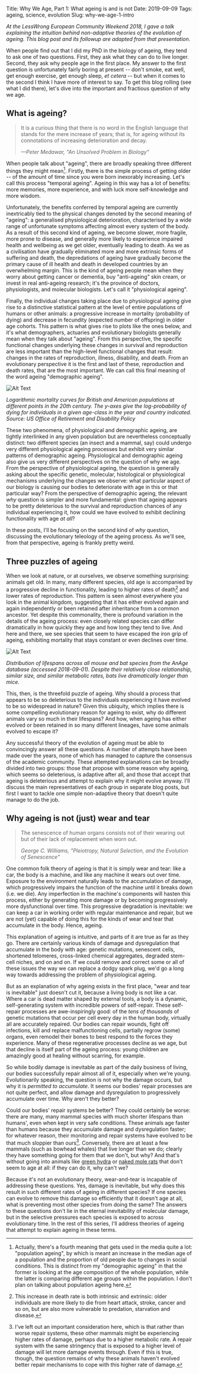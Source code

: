 Title: Why We Age, Part 1: What ageing is and is not
Date: 2019-09-09
Tags: ageing, science, evolution
Slug: why-we-age-1-intro

*At the LessWrong European Community Weekend 2018, I gave a talk explaining the intuition behind non-adaptive theories of the evolution of ageing. This blog post and its followup are adapted from that presentation.*

When people find out that I did my PhD in the biology of ageing, they tend to ask one of two questions. First, they ask what they can do to live longer. Second, they ask why people age in the first place. My answer to the first question is unfortunately fairly boring at present -- don't smoke, eat well, get enough exercise, get enough sleep, *et cetera* -- but when it comes to the second I think I have more of interest to say. To get this blog rolling (see what I did there), let's dive into the important and fractious question of why we age.

## What is ageing?

> It is a curious thing that there is no word in the English language that stands for the mere increase of years; that is, for ageing without its connotations of increasing deterioration and decay.
>
>*—Peter Medawar, "An Unsolved Problem in Biology"*

When people talk about "ageing", there are broadly speaking three different things they might mean[^popage]. Firstly, there is the simple process of getting older -- of the amount of time since you were born inexorably increasing. Let's call this process "temporal ageing". Ageing in this way has a lot of benefits: more memories, more experience, and with luck more self-knowledge and more wisdom.

Unfortunately, the benefits conferred by temporal ageing are currently inextricably tied to the physical changes denoted by the second meaning of "ageing": a generalised physiological deterioration, characterised by a wide range of unfortunate symptoms affecting almost every system of the body. As a result of this second kind of ageing, we become slower, more fragile, more prone to disease, and generally more likely to experience impaired health and wellbeing as we get older, eventually leading to death. As we as a civilisation have gradually eliminated more and more extrinsic forms of suffering and death, the depredations of ageing have gradually become the primary cause of ill health and death in developed countries by an overwhelming margin. This is the kind of ageing people mean when they worry about getting cancer or dementia, buy "anti-ageing" skin cream, or invest in real anti-ageing research; it's the province of doctors, physiologists, and molecular biologists. Let's call it "physiological ageing".

Finally, the individual changes taking place due to physiological ageing give rise to a distinctive statistical pattern at the level of entire populations of humans or other animals: a progressive increase in mortality (probability of dying) and decrease in fecundity (expected number of offspring) in older age cohorts. This pattern is what gives rise to plots like the ones below, and it's what demographers, actuaries and evolutionary biologists generally mean when they talk about "ageing". From this perspective, the specific functional changes underlying these changes in survival and reproduction are less important than the high-level functional changes that result: changes in the rates of reproduction, illness, disability, and death. From an evolutionary perspective it is the first and last of these, reproduction and death rates, that are the most important. We can call this final meaning of the word ageing "demographic ageing".

[^popage]: Actually, there's a fourth meaning that gets used in the media quite a lot: "population ageing", by which is meant an increase in the median age of a population and the proportion of old people due to changes in social conditions. This is distinct from my "demographic ageing" in that the former is looking at the age composition of the whole population, while the latter is comparing different age groups within the population. I don't plan on talking about population ageing here.

![Alt Text]({static}/images/gompertz.png)

*Logarithmic mortality curves for British and American populations at different points in the 20th century. The $y$-axes give the log-probability of dying for individuals in a given age-class in the year and country indicated. Source: US Office of Retirement and Disability Policy*

These two phenomena, of physiological and demographic ageing, are tightly interlinked in any given population but are nevertheless conceptually distinct: two different species (an insect and a mammal, say) could undergo very different physiological ageing processes but exhibit very similar patterns of demographic ageing. Physiological and demographic ageing also give us very different perspectives on the question of why we age. From the perspective of physiological ageing, the question is generally asking about the specific genetic, molecular, histological or physiological mechanisms underlying the changes we observe: what particular aspect of our biology is causing our bodies to deteriorate with age in this or that particular way? From the perspective of demographic ageing, the relevant *why* question is simpler and more fundamental: given that ageing appears to be pretty deleterious to the survival and reproduction chances of any individual experiencing it, how could we have evolved to exhibit declining functionality with age *at all*?

In these posts, I'll be focusing on the second kind of *why* question, discussing the evolutionary teleology of the ageing process. As we'll see, from that perspective, ageing is frankly pretty weird.

## Three puzzles of ageing

When we look at nature, or at ourselves, we observe something surprising: animals get old. In many, many different species, old age is accompanied by a progressive decline in functionality, leading to higher rates of death[^mortality] and lower rates of reproduction. This pattern is seen almost everywhere you look in the animal kingdom, suggesting that it has either evolved again and again independently or been retained after inheritance from a common ancestor. Yet despite this commonality, there is profound variation in the details of the ageing process: even closely related species can differ dramatically in how quickly they age and how long they tend to live. And here and there, we see species that seem to have escaped the iron grip of ageing, exhibiting mortality that stays constant or even declines over time.

[^mortality]: This increase in death rate is both intrinsic and extrinsic: older individuals are more likely to die from heart attack, stroke, cancer and so on, but are also more vulnerable to predation, starvation and disease.

![Alt Text]({static}/images/bats_mice.png)

*Distribution of lifespans across all mouse and bat species from the AnAge database (accessed 2018-09-01). Despite their relatively close relationship, similar size, and similar metabolic rates, bats live dramatically longer than mice.*

This, then, is the threefold puzzle of ageing. Why should a process that appears to be so deleterious to the individuals experiencing it have evolved to be so widespread in nature? Given this ubiquity, which implies there is some compelling evolutionary reason for ageing to exist, why do different animals vary so much in their lifespans? And how, when ageing has either evolved or been retained in so many different lineages, have some animals evolved to escape it?

Any successful theory of the evolution of ageing must be able to convincingly answer all these questions. A number of attempts have been made over the years, none of which has managed to capture the consensus of the academic community. These attempted explanations can be broadly divided into two groups: those that propose with some reason why ageing, which seems so deleterious, is adaptive after all, and those that accept that ageing is deleterious and attempt to explain why it might evolve anyway. I'll discuss the main representatives of each group in separate blog posts, but first I want to tackle one simple non-adaptive theory that doesn't quite manage to do the job.

## Why ageing is not (just) wear and tear

> The senescence of human organs consists not of their wearing out but of their lack of replacement when worn out.
>
>*George C. Williams, "Pleiotropy, Natural Selection, and the Evolution of Senescence"*

One common folk theory of ageing is that it is simply wear and tear: like a car, the body is a machine, and like any machine it wears out over time. Exposure to the environment naturally leads to the accumulation of damage, which progressively impairs the function of the machine until it breaks down (i.e. we die). Any imperfection in the machine's components will hasten this process, either by generating more damage or by becoming progressively more dysfunctional over time. This progressive degradation is inevitable: we can keep a car in working order with regular maintenance and repair, but we are not (yet) capable of doing this for the kinds of wear and tear that accumulate in the body. Hence, ageing.

This explanation of ageing is intuitive, and parts of it are true as far as they go. There are certainly various kinds of damage and dysregulation that accumulate in the body with age: genetic mutations, senescent cells, shortened telomeres, cross-linked chemical aggregates, degraded stem-cell niches, and on and on. If we could remove and correct some or all of these issues the way we can replace a dodgy spark plug, we'd go a long way towards addressing the problem of physiological ageing. 

But as an explanation of why ageing exists in the first place, "wear and tear is inevitable" just doesn't cut it, because a living body is not like a car. Where a car is dead matter shaped by external tools, a body is a dynamic, self-generating system with incredible powers of self-repair. These self-repair processes are awe-inspiringly good: of the *tens of thousands* of genetic mutations that occur per cell every day in the human body, virtually all are accurately repaired. Our bodies can repair wounds, fight off infections, kill and replace malfunctioning cells, partially regrow (some) organs, even remodel their bones to best respond to the forces they experience. Many of these regenerative processes decline as we age, but that decline is itself part of the ageing process: young children are amazingly good at healing without scarring, for example.

So while bodily damage is inevitable as part of the daily business of living, our bodies successfully repair almost all of it, especially when we're young. Evolutionarily speaking, the question is not why the damage occurs, but why it is *permitted to accumulate*. It seems our bodies' repair processes are not quite perfect, and allow damage and dysregulation to progressively accumulate over time. Why aren't they better?

Could our bodies' repair systems be better? They could certainly be worse: there are many, many mammal species with much shorter lifespans than humans', even when kept in very safe conditions. These animals age faster than humans because they accumulate damage and dysregulation faster; for whatever reason, their monitoring and repair systems have evolved to be that much sloppier than ours[^mrate]. Conversely, there are at least a few mammals (such as bowhead whales) that live longer than we do; clearly they have something going for them that we don't, but why? And that's without going into animals like [green hydra][hydra] or [naked mole rats][nmr] that don't seem to age at all: if they can do it, why can't we?

[hydra]: https://en.wikipedia.org/wiki/Hydra_viridissima
[nmr]: https://en.wikipedia.org/wiki/Naked_mole-rat

Because it's not an evolutionary theory, wear-and-tear is incapable of addressing these questions. Yes, damage is inevitable, but why does this result in such different rates of ageing in different species? If one species can evolve to remove this damage so efficiently that it doesn't age at all, what is preventing most other species from doing the same? The answers to these questions don't lie in the eternal inevitability of molecular damage, but in the selective pressures each species is exposed to across evolutionary time. In the rest of this series, I'll address theories of ageing that attempt to explain ageing in these terms.

[^mrate]: I've left out an important consideration here, which is that rather than worse repair systems, these other mammals might be experiencing higher rates of damage, perhaps due to a higher metabolic rate. A repair system with the same stringency that is exposed to a higher level of damage will let more damage events through. Even if this is true, though, the question remains of why these animals haven't evolved better repair mechanisms to cope with this higher rate of damage.
[^whales]: In addition to being longer-lived than humans, bowhead whales are also larger. This also raises the classic ["why don't all whales get cancer"][peto] problem: if cancer is a matter of mutations, mutations are a matter of chance, and whales have more cells in which the right mutations can accumulate, why don't they all get horrible tumours? There are various theories about this problem, too, none of which I intend to discuss here.

[peto]: https://en.wikipedia.org/wiki/Peto%27s_paradox
